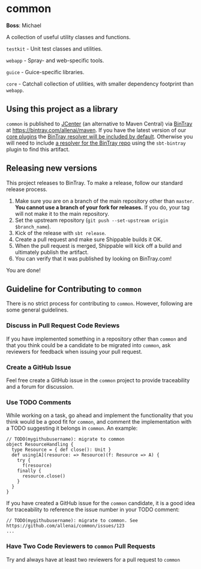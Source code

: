 common
======

**Boss**: Michael

A collection of useful utility classes and functions.

`testkit` - Unit test classes and utilities.

`webapp` - Spray- and web-specific tools.

`guice` - Guice-specific libraries.

`core` - Catchall collection of utilities, with smaller dependency footprint than `webapp`.

Using this project as a library
------------------

`common` is published to [JCenter](https://bintray.com/bintray/jcenter) (an
alternative to Maven Central) via [BinTray](https://bintray.com/) at https://bintray.com/allenai/maven.  If you have
the latest version of our [core plugins](https://github.com/allenai/sbt-plugins) the [BinTray resolver will be included
by default](https://github.com/allenai/sbt-plugins/blob/master/src/main/scala/org/allenai/plugins/CoreRepositories.scala#L24).
Otherwise you will need to include [a resolver for the BinTray
repo](https://github.com/softprops/bintray-sbt#resolving-bintray-artifacts)
using the `sbt-bintray` plugin to find this artifact.

Releasing new versions
----------------------

This project releases to BinTray.  To make a release, follow our standard
release process.

1.  Make sure you are on a branch of the main repository other than `master`.
**You cannot use a branch of your fork for releases.**  If you do, your tag
will not make it to the main repository.
2.  Set the upstream repository (`git push --set-upstream origin $branch_name`).
3.  Kick of the release with `sbt release`.
4.  Create a pull request and make sure Shippable builds it OK.
5.  When the pull request is merged, Shippable will kick off a build and ultimately publish the artifact.
6.  You can verify that it was published by looking on BinTray.com!

You are done!


Guideline for Contributing to `common`
---------------------------

There is no strict process for contributing to `common`. However, following are some general guidelines.

### Discuss in Pull Request Code Reviews ###

If you have implemented something in a repository other than `common` and that you think could be a candidate to be migrated into `common`, ask reviewers for feedback when issuing your pull request.

### Create a GitHub Issue ###

Feel free create a GitHub issue in the `common` project to provide traceability and a forum for discussion.

### Use TODO Comments ###

While working on a task, go ahead and implement the functionality that you think would be a good fit for `common`,
and comment the implementation with a TODO suggesting it belongs in `common`. An example:

    // TODO(mygithubusername): migrate to common
    object ResourceHandling {
      type Resource = { def close(): Unit }
      def using[A](resource: => Resource)(f: Resource => A) {
        try {
          f(resource)
        finally {
          resource.close()
        }
      }
    }

If you have created a GitHub issue for the `common` candidate, it is a good idea for traceability to
reference the issue number in your TODO comment:

    // TODO(mygithubusername): migrate to common. See https://github.com/allenai/common/issues/123
    ...

### Have Two Code Reviewers to `common` Pull Requests ###

Try and always have at least two reviewers for a pull request to `common`

